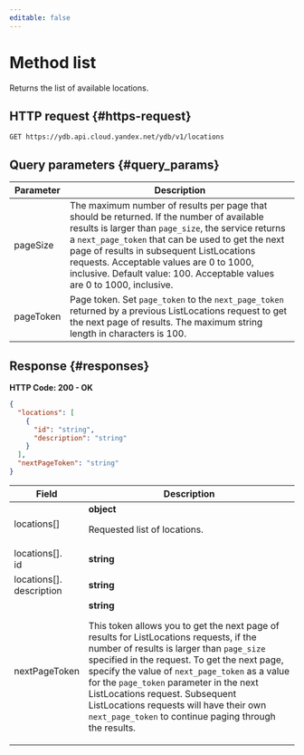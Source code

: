 ```yaml
---
editable: false
---
```


# Method list
Returns the list of available locations.
 

 
## HTTP request {#https-request}
```
GET https://ydb.api.cloud.yandex.net/ydb/v1/locations
```
 
## Query parameters {#query_params}
 
Parameter | Description
--- | ---
pageSize | The maximum number of results per page that should be returned. If the number of available results is larger than `page_size`, the service returns a `next_page_token` that can be used to get the next page of results in subsequent ListLocations requests. Acceptable values are 0 to 1000, inclusive. Default value: 100.  Acceptable values are 0 to 1000, inclusive.
pageToken | Page token. Set `page_token` to the `next_page_token` returned by a previous ListLocations request to get the next page of results.  The maximum string length in characters is 100.
 
## Response {#responses}
**HTTP Code: 200 - OK**

```json 
{
  "locations": [
    {
      "id": "string",
      "description": "string"
    }
  ],
  "nextPageToken": "string"
}
```

 
Field | Description
--- | ---
locations[] | **object**<br><p>Requested list of locations.</p> 
locations[].<br>id | **string**<br>
locations[].<br>description | **string**<br>
nextPageToken | **string**<br><p>This token allows you to get the next page of results for ListLocations requests, if the number of results is larger than `page_size` specified in the request. To get the next page, specify the value of `next_page_token` as a value for the `page_token` parameter in the next ListLocations request. Subsequent ListLocations requests will have their own `next_page_token` to continue paging through the results.</p> 